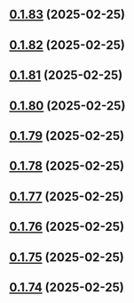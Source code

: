 ## [0.1.83](https://github.com/binary-braids/terraform-oracle/compare/v0.1.82...v0.1.83) (2025-02-25)



## [0.1.82](https://github.com/binary-braids/terraform-oracle/compare/v0.1.81...v0.1.82) (2025-02-25)



## [0.1.81](https://github.com/binary-braids/terraform-oracle/compare/v0.1.80...v0.1.81) (2025-02-25)



## [0.1.80](https://github.com/binary-braids/terraform-oracle/compare/v0.1.79...v0.1.80) (2025-02-25)



## [0.1.79](https://github.com/binary-braids/terraform-oracle/compare/v0.1.78...v0.1.79) (2025-02-25)



## [0.1.78](https://github.com/binary-braids/terraform-oracle/compare/v0.1.77...v0.1.78) (2025-02-25)



## [0.1.77](https://github.com/binary-braids/terraform-oracle/compare/v0.1.76...v0.1.77) (2025-02-25)



## [0.1.76](https://github.com/binary-braids/terraform-oracle/compare/v0.1.75...v0.1.76) (2025-02-25)



## [0.1.75](https://github.com/binary-braids/terraform-oracle/compare/v0.1.74...v0.1.75) (2025-02-25)



## [0.1.74](https://github.com/binary-braids/terraform-oracle/compare/v0.1.73...v0.1.74) (2025-02-25)



